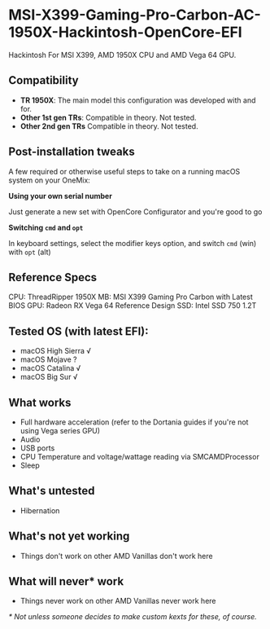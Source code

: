 # MSI-X399-Gaming-Pro-Carbon-AC-1950X-Hackintosh-OpenCore-EFI
Hackintosh For MSI X399, AMD 1950X CPU and AMD Vega 64 GPU.

## Compatibility

- **TR 1950X**: The main model this configuration was developed with and for.
- **Other 1st gen TRs**: Compatible in theory. Not tested.
- **Other 2nd gen TRs** Compatible in theory. Not tested.
 
## Post-installation tweaks
A few required or otherwise useful steps to take on a running macOS system on your OneMix:

**Using your own serial number**

Just generate a new set with OpenCore Configurator and you're good to go

**Switching `cmd` and `opt`**

In keyboard settings, select the modifier keys option, and switch `cmd` (win) with `opt` (alt)

## Reference Specs

CPU: ThreadRipper 1950X
MB: MSI X399 Gaming Pro Carbon with Latest BIOS
GPU: Radeon RX Vega 64 Reference Design
SSD: Intel SSD 750 1.2T

## Tested OS (with latest EFI):
- macOS High Sierra √
- macOS Mojave ?
- macOS Catalina √
- macOS Big Sur √

## What works

- Full hardware acceleration (refer to the Dortania guides if you're not using Vega series GPU)
- Audio
- USB ports
- CPU Temperature and voltage/wattage reading via SMCAMDProcessor
- Sleep

## What's untested

- Hibernation

## What's not yet working

- Things don't work on other AMD Vanillas don't work here

## What will never* work

- Things never work on other AMD Vanillas never work here

_* Not unless someone decides to make custom kexts for these, of course._
